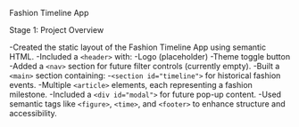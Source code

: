 Fashion Timeline App

Stage 1: Project Overview

-Created the static layout of the Fashion Timeline App using semantic HTML.
-Included a `<header>` with:
-Logo (placeholder)
-Theme toggle button
-Added a `<nav>` section for future filter controls (currently empty).
-Built a `<main>` section containing:
-`<section id="timeline">` for historical fashion events.
-Multiple `<article>` elements, each representing a fashion milestone.
-Included a `<div id="modal">` for future pop-up content.
-Used semantic tags like `<figure>`, `<time>`, and `<footer>` to enhance structure and accessibility.
